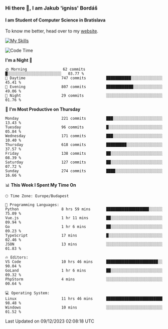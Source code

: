 ### Hi there 👋, I am Jakub 'igniss' Bordáš

#### I am Student of Computer Science in Bratislava
To know me better, head over to my [website](https://bordas.sk).

[![My Skills](https://skillicons.dev/icons?i=js,html,css,figma,svelte,java,kotlin,python,postgresql,typescript,nest,nodejs)](https://bordas.sk)


<!--START_SECTION:waka-->
![Code Time](http://img.shields.io/badge/Code%20Time-1%2C305%20hrs%202%20mins-blue)

**I'm a Night 🦉** 

```text
🌞 Morning                62 commits          █░░░░░░░░░░░░░░░░░░░░░░░░   03.77 % 
🌆 Daytime                747 commits         ███████████░░░░░░░░░░░░░░   45.41 % 
🌃 Evening                807 commits         ████████████░░░░░░░░░░░░░   49.06 % 
🌙 Night                  29 commits          ░░░░░░░░░░░░░░░░░░░░░░░░░   01.76 % 
```
📅 **I'm Most Productive on Thursday** 

```text
Monday                   221 commits         ███░░░░░░░░░░░░░░░░░░░░░░   13.43 % 
Tuesday                  96 commits          █░░░░░░░░░░░░░░░░░░░░░░░░   05.84 % 
Wednesday                171 commits         ███░░░░░░░░░░░░░░░░░░░░░░   10.40 % 
Thursday                 618 commits         █████████░░░░░░░░░░░░░░░░   37.57 % 
Friday                   138 commits         ██░░░░░░░░░░░░░░░░░░░░░░░   08.39 % 
Saturday                 127 commits         ██░░░░░░░░░░░░░░░░░░░░░░░   07.72 % 
Sunday                   274 commits         ████░░░░░░░░░░░░░░░░░░░░░   16.66 % 
```


📊 **This Week I Spent My Time On** 

```text
🕑︎ Time Zone: Europe/Budapest

💬 Programming Languages: 
Python                   8 hrs 59 mins       ███████████████████░░░░░░   75.09 % 
Vue.js                   1 hr 11 mins        ██░░░░░░░░░░░░░░░░░░░░░░░   09.94 % 
Go                       1 hr 6 mins         ██░░░░░░░░░░░░░░░░░░░░░░░   09.23 % 
TypeScript               17 mins             █░░░░░░░░░░░░░░░░░░░░░░░░   02.46 % 
JSON                     13 mins             ░░░░░░░░░░░░░░░░░░░░░░░░░   01.83 % 

🔥 Editors: 
VS Code                  10 hrs 46 mins      ███████████████████████░░   90.04 % 
GoLand                   1 hr 6 mins         ██░░░░░░░░░░░░░░░░░░░░░░░   09.32 % 
PhpStorm                 4 mins              ░░░░░░░░░░░░░░░░░░░░░░░░░   00.64 % 

💻 Operating System: 
Linux                    11 hrs 46 mins      █████████████████████████   98.48 % 
Windows                  10 mins             ░░░░░░░░░░░░░░░░░░░░░░░░░   01.52 % 
```


 Last Updated on 09/12/2023 02:08:18 UTC
<!--END_SECTION:waka-->
